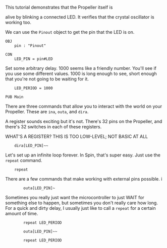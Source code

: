 
This tutorial demonstrates that the Propeller itself is

alive by blinking a connected LED. It verifies that the crystal oscillator is working too.

We can use the `Pinout` object to get the pin that the LED is on.

    OBJ
        pin : "Pinout"

    CON
        LED_PIN = pin#LED

Set some arbitrary delay. 1000 seems like a friendly number. You'll see if you use some different values. 1000 is long enough to see, short enough that you're not going to be waiting for it.

        LED_PERIOD = 1000

    PUB Main

There are three commands that allow you to interact with the world on your Propeller. These are `ina`, `outa`, and `dira`.

A register sounds exciting but it's not. There's 32 pins on the Propeller, and there's 32 switches in each of these registers.

WHAT'S A REGISTER? THIS IS TOO LOW-LEVEL; NOT BASIC AT ALL

        dira[LED_PIN]~~

Let's set up an infinite loop forever. In Spin, that's super easy. Just use the `repeat` command.

        repeat

There are a few commands that make working with external pins possible. i

            outa[LED_PIN]~

Sometimes you really just want the microcontroller to just WAIT for something else to happen, but sometimes you don't really care how long. For a quick and dirty delay, I usually just like to call a `repeat` for a certain amount of time.

            repeat LED_PERIOD

            outa[LED_PIN]~~

            repeat LED_PERIOD
